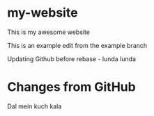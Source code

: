 # my-website

This is my awesome website

This is an example edit from the example branch

Updating Github before rebase - lunda lunda

# Changes from GitHub
Dal mein kuch kala
